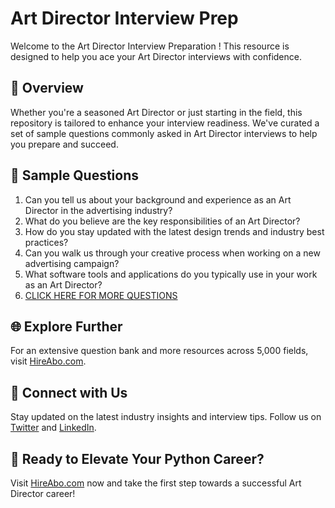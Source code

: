 # Art Director Interview Prep

Welcome to the Art Director Interview Preparation ! This resource is designed to help you ace your Art Director interviews with confidence.

## 🚀 Overview

Whether you're a seasoned Art Director or just starting in the field, this repository is tailored to enhance your interview readiness. We've curated a set of sample questions commonly asked in Art Director interviews to help you prepare and succeed.

## 📝 Sample Questions

1. Can you tell us about your background and experience as an Art Director in the advertising industry?
2. What do you believe are the key responsibilities of an Art Director?
3. How do you stay updated with the latest design trends and industry best practices?
4. Can you walk us through your creative process when working on a new advertising campaign?
5. What software tools and applications do you typically use in your work as an Art Director?
6. [CLICK HERE FOR MORE QUESTIONS](https://hireabo.com/job/8_3_5/Art%20Director)

## 🌐 Explore Further

For an extensive question bank and more resources across 5,000 fields, visit [HireAbo.com](https://www.hireabo.com).

## 📱 Connect with Us

Stay updated on the latest industry insights and interview tips. Follow us on [Twitter](https://twitter.com/hireabo) and [LinkedIn](https://www.linkedin.com/in/hire-abo-3609972a8/).

## 🚀 Ready to Elevate Your Python Career?

Visit [HireAbo.com](https://www.hireabo.com) now and take the first step towards a successful Art Director career!